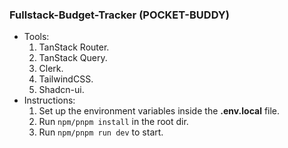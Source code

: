 ### Fullstack-Budget-Tracker (POCKET-BUDDY)

- Tools:
  1.  TanStack Router.
  2.  TanStack Query.
  3.  Clerk.
  4.  TailwindCSS.
  5.  Shadcn-ui.
- Instructions:
  1. Set up the environment variables inside the **.env.local** file.
  2. Run `npm/pnpm install` in the root dir.
  3. Run `npm/pnpm run dev` to start.
